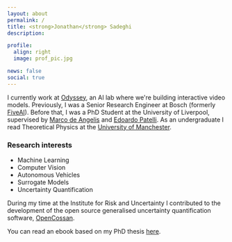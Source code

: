```yaml
---
layout: about
permalink: /
title: <strong>Jonathan</strong> Sadeghi
description:

profile:
  align: right
  image: prof_pic.jpg

news: false
social: true
---
```


I currently work at [Odyssey](https://odyssey.systems), an AI lab where we're building interactive video models.
Previously, I was a Senior Research Engineer at Bosch (formerly [FiveAI](https://www.five.ai/)).
Before that, I was a PhD Student at the University of Liverpool, supervised by [Marco de Angelis](https://marcodeangelis.github.io) and [Edoardo Patelli](https://www.strath.ac.uk/staff/patelliedoardoprofessor/).
As an undergraduate I read Theoretical Physics at the [University of Manchester](https://www.manchester.ac.uk/).

### Research interests
- Machine Learning
- Computer Vision
- Autonomous Vehicles
- Surrogate Models
- Uncertainty Quantification

During my time at the Institute for Risk and Uncertainty I contributed to the development of the open source generalised uncertainty quantification software, [OpenCossan](https://github.com/cossan-working-group/OpenCossan).

You can read an ebook based on my PhD thesis [here](https://uncertainty-for-engineers.github.io/uncertainty-modelling-for-engineers).
